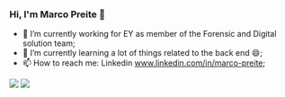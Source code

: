 ### Hi, I'm Marco Preite 👋

- 🔭 I’m currently working for EY as member of the Forensic and Digital solution team;
- 🌱 I’m currently learning a lot of things related to the back end 😄;
- 📫 How to reach me: Linkedin www.linkedin.com/in/marco-preite;

<img src="https://camo.githubusercontent.com/76ca66ef0aebadf08cad14b8ee0f22fa754d59672c80051afc267c7dfff8f55f/68747470733a2f2f6769746875622d726561646d652d73746174732e76657263656c2e6170702f6170693f757365726e616d653d616e7572616768617a72612673686f775f69636f6e733d7472756526686964653d636f6e74726962732c7072732663616368655f7365636f6e64733d3836343030267468656d653d7261646963616c">

<img src="https://camo.githubusercontent.com/6fffb466a54ac75f8392f67af4194d13d2c24dcf1815764a9cddb840898814d9/68747470733a2f2f6769746875622d726561646d652d73746174732e76657263656c2e6170702f6170692f70696e2f3f757365726e616d653d616e7572616768617a7261267265706f3d6769746875622d726561646d652d73746174732663616368655f7365636f6e64733d3836343030267468656d653d7261646963616c">
